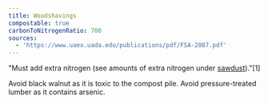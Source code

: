 ```yaml
---
title: Woodshavings
compostable: true
carbonToNitrogenRatio: 700
sources:
  - 'https://www.uaex.uada.edu/publications/pdf/FSA-2087.pdf'
---
```


"Must add extra nitrogen (see amounts of extra nitrogen under [sawdust](https://isitcompostable.com/items/sawdust "sawdust"))."\[1]

Avoid black walnut as it is toxic to the compost pile.&#x20;
Avoid pressure-treated lumber as it contains arsenic.
